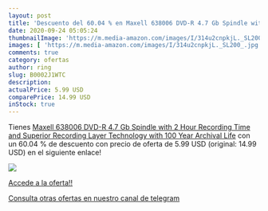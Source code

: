 ```yaml
---
layout: post
title: 'Descuento del 60.04 % en Maxell 638006 DVD-R 4.7 Gb Spindle with '
date: 2020-09-24 05:05:24
thumbnailImage: 'https://m.media-amazon.com/images/I/314u2cnpkjL._SL200_.jpg'
images: [ 'https://m.media-amazon.com/images/I/314u2cnpkjL._SL200_.jpg' ]
comments: true
category: ofertas
author: ring
slug: B0002J1WTC
description:
actualPrice: 5.99 USD
comparePrice: 14.99 USD
inStock: true
---
```


Tienes [Maxell 638006 DVD-R 4.7 Gb Spindle with 2 Hour Recording Time and Superior Recording Layer Technology with 100 Year Archival Life](https://www.amazon.com/dp/B0002J1WTC/?tag=redken08-20) con un 60.04 % de descuento con precio de oferta de 5.99 USD (original: 14.99 USD) en el siguiente enlace!

[![](https://m.media-amazon.com/images/I/314u2cnpkjL._SL200_.jpg)](https://www.amazon.com/dp/B0002J1WTC/?tag=redken08-20)

[Accede a la oferta!!](https://www.amazon.com/dp/B0002J1WTC/?tag=redken08-20)

[Consulta otras ofertas en nuestro canal de telegram](https://t.me/s/ofertas25)
